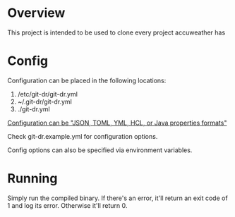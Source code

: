 # Overview
This project is intended to be used to clone every project accuweather has

# Config
Configuration can be placed in the following locations:

1. /etc/git-dr/git-dr.yml
2. ~/.git-dr/git-dr.yml
3. ./git-dr.yml

[Configuration can be "JSON, TOML, YML, HCL, or Java properties formats"](https://github.com/spf13/viper)

Check git-dr.example.yml for configuration options.

Config options can also be specified via environment variables.

# Running
Simply run the compiled binary. If there's an error, it'll return an exit code of 1 and log its error. Otherwise it'll return 0.

